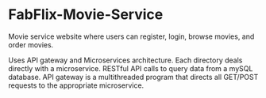 # FabFlix-Movie-Service
Movie service website where users can register, login, browse movies, and order movies.

Uses API gateway and Microservices architecture.
Each directory deals directly with a microservice. 
RESTful API calls to query data from a mySQL database.
API gateway is a multithreaded program that directs all GET/POST
requests to the appropriate microservice.

